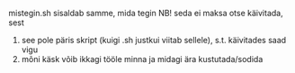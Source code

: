 mistegin.sh sisaldab samme, mida tegin
NB! seda ei maksa otse käivitada, sest
1. see pole päris skript (kuigi .sh justkui viitab sellele), s.t. käivitades saad vigu
2. mõni käsk võib ikkagi tööle minna ja midagi ära kustutada/sodida


